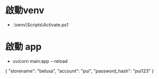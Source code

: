# 啟動venv
-  .\venv\Scripts\Activate.ps1

# 啟動 app
- uvicorn main:app --reload


{
  "storename": "belusa",
  "account": "pui",
  "password_hash": "pui123"
}
